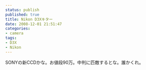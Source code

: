 ```yaml
---
status: publish
published: true
title: Nikon D3Xキター
date: 2008-12-01 21:51:47
categories:
- camera
tags:
- D3X
- Nikon
---
```

SONYの新CCDかな。お値段90万。中判に匹敵するとな。誰かくれ。
